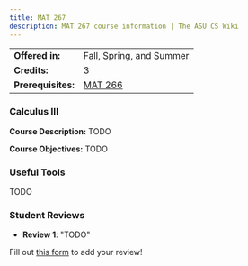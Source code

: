 ```yaml
---
title: MAT 267
description: MAT 267 course information | The ASU CS Wiki
---
```


|  |  |
|-----------|---------|
| **Offered in:** | Fall, Spring, and Summer |
| **Credits:** | 3 |
| **Prerequisites:** | [MAT 266](/courses/mat-266) |


### Calculus III

**Course Description:** TODO

**Course Objectives:**
TODO

### Useful Tools
TODO

### Student Reviews

- **Review 1**: "TODO"

Fill out [this form](https://asusoda.notion.site/24447e6424688029a425ed9c535c44cf?pvs=105) to add your review!